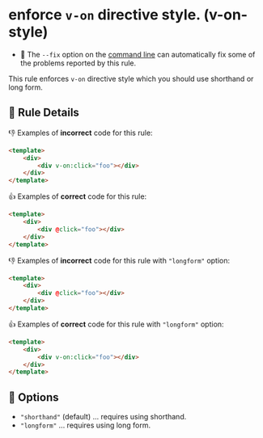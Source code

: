 # enforce `v-on` directive style. (v-on-style)

- :wrench: The `--fix` option on the [command line](http://eslint.org/docs/user-guide/command-line-interface#fix) can automatically fix some of the problems reported by this rule.

This rule enforces `v-on` directive style which you should use shorthand or long form.

## :book: Rule Details

:-1: Examples of **incorrect** code for this rule:

```html
<template>
    <div>
        <div v-on:click="foo"></div>
    </div>
</template>
```

:+1: Examples of **correct** code for this rule:

```html
<template>
    <div>
        <div @click="foo"></div>
    </div>
</template>
```

:-1: Examples of **incorrect** code for this rule with `"longform"` option:

```html
<template>
    <div>
        <div @click="foo"></div>
    </div>
</template>
```

:+1: Examples of **correct** code for this rule with `"longform"` option:

```html
<template>
    <div>
        <div v-on:click="foo"></div>
    </div>
</template>
```

## :wrench: Options

- `"shorthand"` (default) ... requires using shorthand.
- `"longform"` ... requires using long form.
